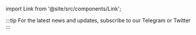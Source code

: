 import Link from '@site/src/components/Link';

:::tip
For the latest news and updates, subscribe to our <Link to="https://t.me/vedro_universe">Telegram</Link> or <Link to="https://twitter.com/vedro_universe">Twitter</Link>
:::

